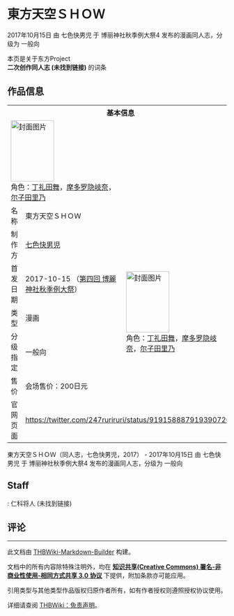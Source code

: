 # 東方天空ＳＨＯＷ

<!-- source html: G:\repos\THBWiki-Markdown-Builder\THBWikiMarkdown\Temp\main\f\f8\ns0%3A%E6%9D%B1%E6%96%B9%E5%A4%A9%E7%A9%BA%EF%BC%B3%EF%BC%A8%EF%BC%AF%EF%BC%B7.html -->

2017年10月15日 由 七色快男児 于 博丽神社秋季例大祭4 发布的漫画同人志，分级为 一般向

本页是关于东方Project  
 **二次创作同人志 (未找到链接)** 的词条

## 作品信息

<table><tbody><tr><th colspan="3">基本信息</th></tr><tr><td class="cover-artwork-mobile" colspan="2"><a href="./文件-東方天空ＳＨＯＷ封面.jpg.md" class="image" title="封面图片"><img alt="封面图片" src="https://upload.thwiki.cc/thumb/5/5e/%E6%9D%B1%E6%96%B9%E5%A4%A9%E7%A9%BA%EF%BC%B3%EF%BC%A8%EF%BC%AF%EF%BC%B7%E5%B0%81%E9%9D%A2.jpg/99px-%E6%9D%B1%E6%96%B9%E5%A4%A9%E7%A9%BA%EF%BC%B3%EF%BC%A8%EF%BC%AF%EF%BC%B7%E5%B0%81%E9%9D%A2.jpg" decoding="async" loading="lazy" width="99" height="140" srcset="https://upload.thwiki.cc/thumb/5/5e/%E6%9D%B1%E6%96%B9%E5%A4%A9%E7%A9%BA%EF%BC%B3%EF%BC%A8%EF%BC%AF%EF%BC%B7%E5%B0%81%E9%9D%A2.jpg/148px-%E6%9D%B1%E6%96%B9%E5%A4%A9%E7%A9%BA%EF%BC%B3%EF%BC%A8%EF%BC%AF%EF%BC%B7%E5%B0%81%E9%9D%A2.jpg 1.5x, https://upload.thwiki.cc/thumb/5/5e/%E6%9D%B1%E6%96%B9%E5%A4%A9%E7%A9%BA%EF%BC%B3%EF%BC%A8%EF%BC%AF%EF%BC%B7%E5%B0%81%E9%9D%A2.jpg/198px-%E6%9D%B1%E6%96%B9%E5%A4%A9%E7%A9%BA%EF%BC%B3%EF%BC%A8%EF%BC%AF%EF%BC%B7%E5%B0%81%E9%9D%A2.jpg 2x" data-file-width="2508" data-file-height="3545"></a><div class="cover-char">角色：<a href="./丁礼田舞.md" title="丁礼田舞">丁礼田舞</a>，<a href="./摩多罗隐岐奈.md" title="摩多罗隐岐奈">摩多罗隐岐奈</a>，<a href="./尔子田里乃.md" title="尔子田里乃">尔子田里乃</a></div></td>
</tr><tr><td class="label">名称</td><td colspan="2"> 東方天空ＳＨＯＷ </td></tr><tr><td class="label">制作方</td><td><a href="./七色快男児.md" title="七色快男児">七色快男児</a></td><td class="cover-artwork" rowspan="5" style="min-width:140px;"><a href="./文件-東方天空ＳＨＯＷ封面.jpg.md" class="image" title="封面图片"><img alt="封面图片" src="https://upload.thwiki.cc/thumb/5/5e/%E6%9D%B1%E6%96%B9%E5%A4%A9%E7%A9%BA%EF%BC%B3%EF%BC%A8%EF%BC%AF%EF%BC%B7%E5%B0%81%E9%9D%A2.jpg/99px-%E6%9D%B1%E6%96%B9%E5%A4%A9%E7%A9%BA%EF%BC%B3%EF%BC%A8%EF%BC%AF%EF%BC%B7%E5%B0%81%E9%9D%A2.jpg" decoding="async" loading="lazy" width="99" height="140" srcset="https://upload.thwiki.cc/thumb/5/5e/%E6%9D%B1%E6%96%B9%E5%A4%A9%E7%A9%BA%EF%BC%B3%EF%BC%A8%EF%BC%AF%EF%BC%B7%E5%B0%81%E9%9D%A2.jpg/148px-%E6%9D%B1%E6%96%B9%E5%A4%A9%E7%A9%BA%EF%BC%B3%EF%BC%A8%EF%BC%AF%EF%BC%B7%E5%B0%81%E9%9D%A2.jpg 1.5x, https://upload.thwiki.cc/thumb/5/5e/%E6%9D%B1%E6%96%B9%E5%A4%A9%E7%A9%BA%EF%BC%B3%EF%BC%A8%EF%BC%AF%EF%BC%B7%E5%B0%81%E9%9D%A2.jpg/198px-%E6%9D%B1%E6%96%B9%E5%A4%A9%E7%A9%BA%EF%BC%B3%EF%BC%A8%EF%BC%AF%EF%BC%B7%E5%B0%81%E9%9D%A2.jpg 2x" data-file-width="2508" data-file-height="3545"></a><div class="cover-char">角色：<a href="./丁礼田舞.md" title="丁礼田舞">丁礼田舞</a>，<a href="./摩多罗隐岐奈.md" title="摩多罗隐岐奈">摩多罗隐岐奈</a>，<a href="./尔子田里乃.md" title="尔子田里乃">尔子田里乃</a></div></td>
</tr><tr><td class="label">首发日期</td><td>2017-10-15&#160;（<a href="/展会作品列表?e=%E5%8D%9A%E4%B8%BD%E7%A5%9E%E7%A4%BE%E7%A7%8B%E5%AD%A3%E4%BE%8B%E5%A4%A7%E7%A5%AD%234">第四回 博麗神社秋季例大祭</a>）</td></tr><tr><td class="label">类型</td><td>漫画</td></tr><tr><td class="label">分级指定</td><td>一般向</td></tr><tr><td class="label">售价</td><td>会场售价：200日元</td></tr>
<tr><td class="label">官网页面</td><td colspan="2"><a rel="nofollow" class="external free" href="https://twitter.com/247ruriruri/status/919158887919390720">https://twitter.com/247ruriruri/status/919158887919390720</a></td></tr></tbody></table>

東方天空ＳＨＯＷ（同人志，七色快男児，2017） - 2017年10月15日 由 七色快男児 于 博丽神社秋季例大祭4 发布的漫画同人志，分级为 一般向

## Staff
: 仁科将人 (未找到链接)


## 评论




---

此文档由 [THBWiki-Markdown-Builder](https://github.com/Delsin-Yu/THBWiki-Markdown-Builder) 构建。

文档中的所有内容除特殊注明外，均在 [**知识共享(Creative Commons) 署名-非商业性使用-相同方式共享 3.0 协议**](https://creativecommons.org/licenses/by-sa/3.0/deed.zh-hans) 下提供，附加条款亦可能应用。

引用类型与其他类型作品版权归原作者所有，如有作者授权则遵照授权协议使用。

详细请查阅 [THBWiki：免责声明](https://thbwiki.cc/THBWiki:%E5%85%8D%E8%B4%A3%E5%A3%B0%E6%98%8E)。

